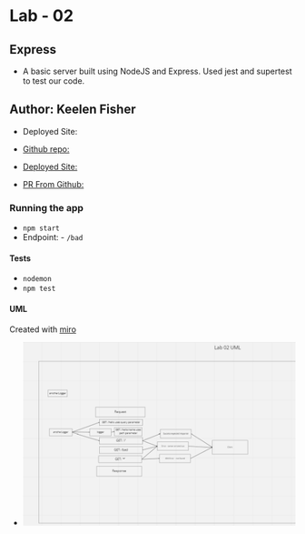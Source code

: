 # Lab - 02

## Express

- A basic server built using NodeJS and Express. Used jest and supertest to test our code.

## Author: Keelen Fisher

- Deployed Site:

- [Github repo:](https://github.com/Keelen-Fisher/basic-express-server)

- [Deployed Site:](https://dashboard.heroku.com/apps/keelen-basic-expr-server-prod/deploy/github)

- [PR From Github:](https://github.com/Keelen-Fisher/basic-express-server/pull/2)

### Running the app

- `npm start`
- Endpoint:
      - `/bad`

#### Tests

- `nodemon`
- `npm test`

#### UML

Created with [miro](https://miro.com/app/board/uXjVPVbmw2E=/)

- ![UML lab02](UML%20Rough%20Draft%20for%20Lab%2002.png)
